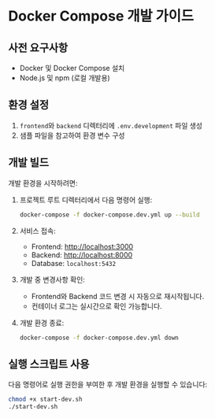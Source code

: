 # Docker Compose 개발 가이드

## 사전 요구사항

- Docker 및 Docker Compose 설치
- Node.js 및 npm (로컬 개발용)

## 환경 설정

1. `frontend`와 `backend` 디렉터리에 `.env.development` 파일 생성
2. 샘플 파일을 참고하여 환경 변수 구성

## 개발 빌드

개발 환경을 시작하려면:

1. 프로젝트 루트 디렉터리에서 다음 명령어 실행:

   ```bash
   docker-compose -f docker-compose.dev.yml up --build
   ```

2. 서비스 접속:

   - Frontend: [http://localhost:3000](http://localhost:3000)
   - Backend: [http://localhost:8000](http://localhost:8000)
   - Database: `localhost:5432`

3. 개발 중 변경사항 확인:

   - Frontend와 Backend 코드 변경 시 자동으로 재시작됩니다.
   - 컨테이너 로그는 실시간으로 확인 가능합니다.

4. 개발 환경 종료:
   ```bash
   docker-compose -f docker-compose.dev.yml down
   ```

## 실행 스크립트 사용

다음 명령어로 실행 권한을 부여한 후 개발 환경을 실행할 수 있습니다:

```bash
chmod +x start-dev.sh
./start-dev.sh
```
